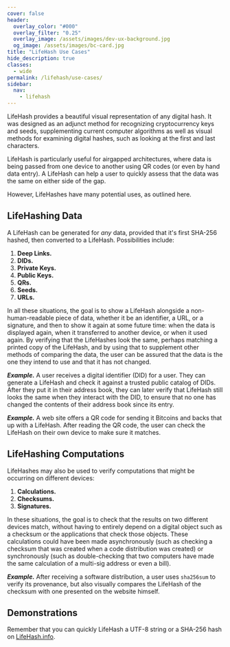 ```yaml
---
cover: false
header:
  overlay_color: "#000"
  overlay_filter: "0.25"
  overlay_image: /assets/images/dev-ux-background.jpg
  og_image: /assets/images/bc-card.jpg
title: "LifeHash Use Cases"
hide_description: true
classes:
  - wide
permalink: /lifehash/use-cases/
sidebar:
  nav:
    - lifehash
---
```


LifeHash provides a beautiful visual representation of any digital
hash. It was designed as an adjunct method for recognizing
cryptocurrency keys and seeds, supplementing current computer
algorithms as well as visual methods for examining digital hashes, such
as looking at the first and last characters.

LifeHash is particularly useful for airgapped architectures, where
data is being passed from one device to another using QR codes (or
even by hand data entry). A LifeHash can help a user to quickly assess
that the data was the same on either side of the gap.

However, LifeHashes have many potential uses, as outlined here.

## LifeHashing Data

A LifeHash can be generated for *any* data, provided that it's first
SHA-256 hashed, then converted to a LifeHash. Possibilities include:

1. **Deep Links.**
1. **DIDs.**
1. **Private Keys.**
1. **Public Keys.**
1. **QRs.**
1. **Seeds.**
1. **URLs.** 

In all these situations, the goal is to show a LifeHash alongside a
non-human-readable piece of data, whether it be an identifier, a URL,
or a signature, and then to show it again at some future time: when
the data is displayed again, when it transferred to another device, or
when it used again. By verifying that the LifeHashes look the same,
perhaps matching a printed copy of the LifeHash, and by using that to
supplement other methods of comparing the data, the user can be
assured that the data is the one they intend to use and that it has
not changed.

***Example.*** A user receives a digital identifier (DID) for a
user. They can generate a LifeHash and check it against a trusted
public catalog of DIDs. After they put it in their address book, they
can later verify that LifeHash still looks the same when they interact
with the DID, to ensure that no one has changed the contents of their
address book since its entry.

***Example.*** A web site offers a QR code for sending it Bitcoins and
backs that up with a LifeHash. After reading the QR code, the user can
check the LifeHash on their own device to make sure it matches.

## LifeHashing Computations

LifeHashes may also be used to verify computations that might be
occurring on different devices:

1. **Calculations.**
1. **Checksums.**
1. **Signatures.**

In these situations, the goal is to check that the results on two
different devices match, without having to entirely depend on a
digital object such as a checksum or the applications that check those
objects. These calculations could have been made asynchronously (such
as checking a checksum that was created when a code distribution was
created) or synchronously (such as double-checking that two computers
have made the same calculation of a multi-sig address or even a bill).

***Example.*** After receiving a software distribution, a user uses
`sha256sum` to verify its provenance, but also visually compares the
LifeHash of the checksum with one presented on the website himself.

## Demonstrations

Remember that you can quickly LifeHash a UTF-8 string or a SHA-256
hash on [LifeHash.info](https://lifehash.info/).

